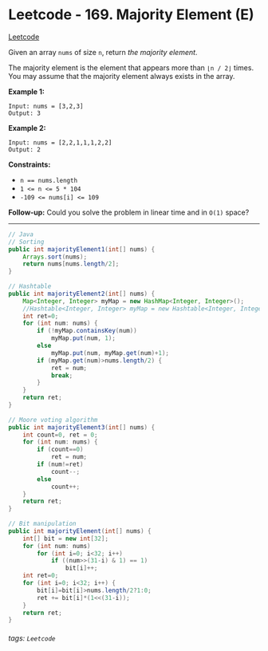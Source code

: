# Leetcode - 169. Majority Element (E)
[Leetcode](https://leetcode.com/problems/majority-element/)

Given an array `nums` of size `n`, return _the majority element_.

The majority element is the element that appears more than `⌊n / 2⌋` times. You may assume that the majority element always exists in the array.

**Example 1:**
```
Input: nums = [3,2,3]  
Output: 3
```
**Example 2:**
```
Input: nums = [2,2,1,1,1,2,2]  
Output: 2
```
**Constraints:**

-   `n == nums.length`
-   `1 <= n <= 5 * 104`
-   `-109 <= nums[i] <= 109`

**Follow-up:** Could you solve the problem in linear time and in `O(1)` space?

---

```java
// Java  
// Sorting  
public int majorityElement1(int[] nums) {  
    Arrays.sort(nums);  
    return nums[nums.length/2];  
}  
  
// Hashtable   
public int majorityElement2(int[] nums) {  
    Map<Integer, Integer> myMap = new HashMap<Integer, Integer>();  
    //Hashtable<Integer, Integer> myMap = new Hashtable<Integer, Integer>();  
    int ret=0;  
    for (int num: nums) {  
        if (!myMap.containsKey(num))  
            myMap.put(num, 1);  
        else  
            myMap.put(num, myMap.get(num)+1);  
        if (myMap.get(num)>nums.length/2) {  
            ret = num;  
            break;  
        }  
    }  
    return ret;  
}  
  
// Moore voting algorithm  
public int majorityElement3(int[] nums) {  
    int count=0, ret = 0;  
    for (int num: nums) {  
        if (count==0)  
            ret = num;  
        if (num!=ret)  
            count--;  
        else  
            count++;  
    }  
    return ret;  
}  
  
// Bit manipulation   
public int majorityElement(int[] nums) {  
    int[] bit = new int[32];  
    for (int num: nums)  
        for (int i=0; i<32; i++)   
            if ((num>>(31-i) & 1) == 1)  
                bit[i]++;  
    int ret=0;  
    for (int i=0; i<32; i++) {  
        bit[i]=bit[i]>nums.length/2?1:0;  
        ret += bit[i]*(1<<(31-i));  
    }  
    return ret;  
}
```




###### tags: `Leetcode`
